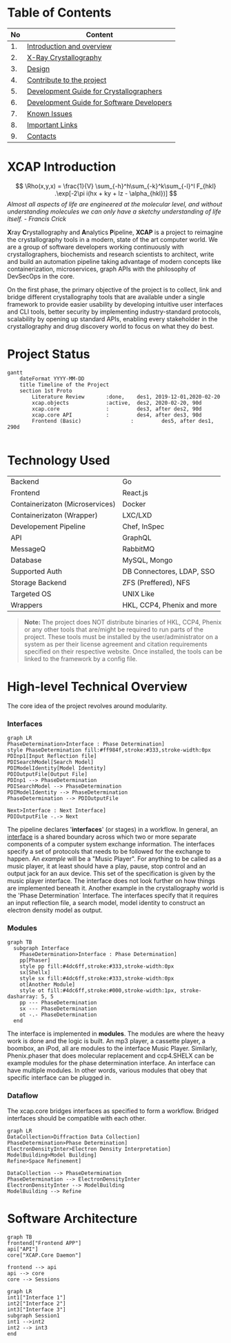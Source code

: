 # Table of Contents

| No | Content |
|--|--|
| 1. | [Introduction and overview](/index.html)  |
| 2. | [X-Ray Crystallography](/crystallography.html) |
| 3. | [Design](/designDecisions.html) |
| 4. | [Contribute to the project](/contributing.html)|
| 5. | [Development Guide for Crystallographers](/devlopmentGuideForCrystallographers.html) |
| 6. | [Development Guide for Software Developers](/devlopmentGuideForSoftwareDevelopers.html)
| 7. | [Known Issues](/issues.html)
| 8. | [Important Links](/links.html)
| 9. | [Contacts](/contacts.html)

# XCAP Introduction

$$
\Rho(x,y,x) = \frac{1}{V} \sum_{-h}^h\sum_{-k}^k\sum_{-l}^l F_{hkl} .\exp[-2\pi i(hx + ky + lz - \alpha_{hkl})]
$$
*Almost all aspects of life are engineered at the molecular level, and without understanding molecules we can only have a sketchy understanding of life itself. - *Francis Crick**

**X**ray **C**rystallography and **A**nalytics **P**ipeline, **XCAP** is a project to reimagine the crystallography tools in a modern, state of the art computer world. We are a group of software developers working continuously with crystallographers, biochemists and research scientists to architect, write and build an automation pipeline taking advantage of modern concepts like containerization, microservices, graph APIs with the philosophy of DevSecOps in the core.

On the first phase, the primary objective of the project is to collect, link and bridge different crystallography tools that are available under a single framework to provide easier usability by developing intuitive user interfaces and CLI tools, better security by implementing industry-standard protocols, scalability by opening up standard APIs, enabling every stakeholder in the crystallography and drug discovery world to focus on what they do best.


# Project Status

```mermaid
gantt
	dateFormat YYYY-MM-DD 
	title Timeline of the Project
	section 1st Proto
		Literature Review       :done,    des1, 2019-12-01,2020-02-20
		xcap.objects            :active,  des2, 2020-02-20, 90d
		xcap.core               :         des3, after des2, 90d
		xcap.core API         	:         des4, after des3, 90d
		Frontend (Basic)             	:         des5, after des1, 290d
		
```

 # Technology Used
 
|  |  |
|--|--|
 | Backend | Go |
 | Frontend | React.js |
 | Containerizaton (Microservices) | Docker |
 | Containerizaton (Wrapper) | LXC/LXD |
 | Developement Pipeline | Chef, InSpec |
 | API | GraphQL |
 | MessageQ | RabbitMQ |
 | Database | MySQL, Mongo |
 | Supported Auth | DB Connectores, LDAP, SSO |
 | Storage Backend | ZFS (Preffered), NFS |
 | Targeted OS | UNIX Like |
 | Wrappers | HKL, CCP4, Phenix and more|
  
  > **Note:** The project does NOT distribute binaries of HKL, CCP4, Phenix or any other tools that are/might be required to run parts of the project. These tools must be installed by the user/administrator on a system as per their license agreement and citation requirements specified on their respective website. Once installed, the tools can be linked to the framework by a config file. 

# High-level Technical Overview

The core idea of the project revolves around modularity. 
### Interfaces
```mermaid
graph LR
PhaseDetermination>Interface : Phase Determination]
style PhaseDetermination fill:#ff984f,stroke:#333,stroke-width:0px
PDInp1[Input Reflection file]
PDISearchModel[Search Model]
PDIModelIdentity[Model Identity]
PDIOutputFile[Output File]
PDInp1 --> PhaseDetermination
PDISearchModel --> PhaseDetermination
PDIModelIdentity --> PhaseDetermination
PhaseDetermination --> PDIOutputFile

Next>Interface : Next Interface]
PDIOutputFile -.-> Next

```
The pipeline declares '**interfaces**' (or stages) in a workflow. In general, an [interface](https://en.wikipedia.org/wiki/Interface_%28computing%29) is a shared boundary across which two or more separate components of a computer system exchange information. The interfaces specify a set of protocols that needs to be followed for the exchange to happen. 
An *example* will be a "Music Player".  For anything to be called as a music player, it at least should have a play, pause, stop control and an output jack for an aux device. This set of the specification is given by the music player interface. The interface does not look further on how things are implemented beneath it. Another example in the crystallography world is the 'Phase Determination` Interface. The interfaces specify that it requires an input reflection file, a search model, model identity to construct an electron density model as output. 
### Modules
```mermaid
graph TB   
  subgraph Interface
	PhaseDetermination>Interface : Phase Determination]
	pp[Phaser]
	style pp fill:#4dc6ff,stroke:#333,stroke-width:0px
	sx[Shellx]
	style sx fill:#4dc6ff,stroke:#333,stroke-width:0px
	ot[Another Module]
	style ot fill:#4dc6ff,stroke:#000,stroke-width:1px, stroke-dasharray: 5, 5
	pp --- PhaseDetermination
	sx --- PhaseDetermination
	ot -.- PhaseDetermination
  end

```

The interface is implemented in **modules**.  The modules are where the heavy work is done and the logic is built. An mp3 player, a cassette player, a boombox, an iPod, all are modules to the interface Music  Player.
Similarly, Phenix.phaser that does molecular replacement and ccp4.SHELX can be example modules for the phase determination interface.
An interface can have multiple modules. In other words, various modules that obey that specific interface can be plugged in.

### Dataflow
The xcap.core bridges interfaces as specified to form a workflow. Bridged interfaces should be compatible with each other.
```mermaid
graph LR
DataCollection>Diffraction Data Collection]
PhaseDetermination>Phase Determination]
ElectronDensityInter>Electron Density Interpretation]
ModelBuilding>Model Building]
Refine>Space Refinement]

DataCollection --> PhaseDetermination
PhaseDetermination --> ElectronDensityInter
ElectronDensityInter --> ModelBuilding
ModelBuilding --> Refine
```

# Software Architecture

```mermaid
graph TB
frontend["Frontend APP"]
api["API"]
core["XCAP.Core Daemon"]

frontend --> api
api --> core
core --> Sessions
```
```mermaid
graph LR
int1["Interface 1"]
int2["Interface 2"]
int3["Interface 3"]
subgraph Session1
int1 -->int2
int2 --> int3
end
```


<!--stackedit_data:
eyJoaXN0b3J5IjpbNTQ1MDg4MzgzLDU1MzY2NTY2NiwtMTY2MD
gwNTM5N119
-->